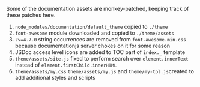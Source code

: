 Some of the documentation assets are monkey-patched, keeping track of these patches here.

1. `node_modules/documentation/default_theme` copied to `./theme`
2. `font-awesome` module downloaded and copied to `./theme/assets`
3. `?v=4.7.0` string occurrences are removed from `font-awesome.min.css` because documentationjs server chokes on it for some reason
4. JSDoc access level icons are added to TOC part of `index._` template
5. `theme/assets/site.js` fixed to perform search over `element.innerText` instead of `element.firstChild.innerHTML`
6. `theme/assets/my.css` `theme/assets/my.js` and `theme/my-tpl.js`created to add additional styles and scripts
